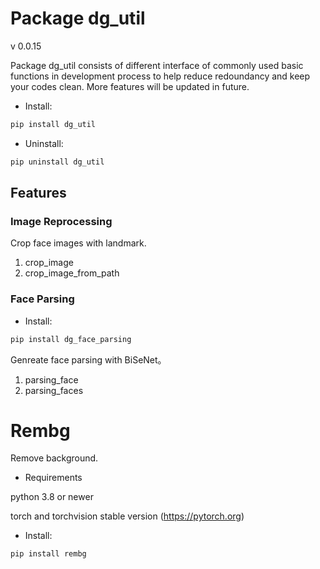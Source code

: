 # Package dg_util 
v 0.0.15

Package dg_util consists of different interface of commonly used basic functions in development process to help reduce redoundancy and keep your codes clean. More features will be updated in future.
* Install: 

```bash
pip install dg_util
```

* Uninstall: 

```bash
pip uninstall dg_util
```

## Features
### Image Reprocessing
Crop face images with landmark.
1. crop_image
2. crop_image_from_path

### Face Parsing

* Install: 

```bash
pip install dg_face_parsing
```

Genreate face parsing with BiSeNet。
1. parsing_face
2. parsing_faces

# Rembg
Remove background.
* Requirements

python 3.8 or newer

torch and torchvision stable version (https://pytorch.org)

* Install:

```bash
pip install rembg
```
